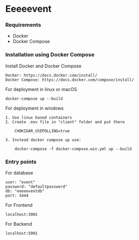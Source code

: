 # Eeeeevent

### Requirements

- Docker
- Docker Compose

### Installation using Docker Compose

Install Docker and Docker Compose

    Docker: https://docs.docker.com/install/
    Docker Compose: https://docs.docker.com/compose/install/

For deployment in linux or macOS

    docker-compose up --build

For deployment in windows

    1. Use linux based containers
    2. Create .env file in "client" folder and put there

        CHOKIDAR_USEPOLLING=true

    3. Instead docker compose up use:

        docker-compose -f docker-compose.win.yml up --build

### Entry points

For database

    user: "event"
    password: "defaultpassword"
    db: "eeeeeventdb"
    port: 5444


For Frontend

    localhost:3001

For Backend

    localhost:5001
